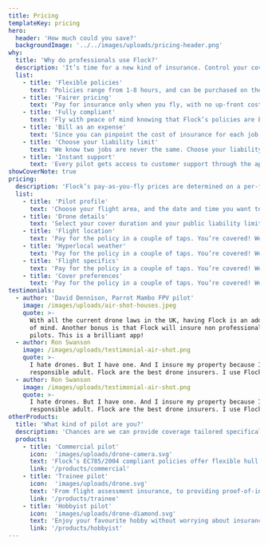 ```yaml
---
title: Pricing
templateKey: pricing
hero:
  header: 'How much could you save?'
  backgroundImage: '../../images/uploads/pricing-header.png'
why:
  title: 'Why do professionals use Flock?'
  description: 'It’s time for a new kind of insurance. Control your cover from the get-go with the Flock Cover app.'
  list:
    - title: 'Flexible policies'
      text: 'Policies range from 1-8 hours, and can be purchased on the spot, or scheduled up to 10 days in advance.'
    - title: 'Fairer pricing'
      text: 'Pay for insurance only when you fly, with no up-front costs. Flock’s pricing is risk-dependent, so the safer the flight, the less you pay.'
    - title: 'Fully compliant'
      text: 'Fly with peace of mind knowing that Flock’s policies are EC785/2004 compliant and approved by the CAA.'
    - title: 'Bill as an expense'
      text: 'Since you can pinpoint the cost of insurance for each job, you can easily pass the costs onto your clients.'
    - title: 'Choose your liability limit'
      text: 'We know two jobs are never the same. Choose your liability limit on a per-flight basis, with options ranging from £1-10M.'
    - title: 'Instant support'
      text: 'Every pilot gets access to customer support through the app. If something goes wrong, you can make a claim with the tap of a button'
showCoverNote: true
pricing:
  description: 'Flock’s pay-as-you-fly prices are determined on a per-flight basis, and are based on how risky your flight is. We calculate this by analysing loads of data including:'
  list:
    - title: 'Pilot profile'
      text: 'Choose your flight area, and the date and time you want to fly. Receive an instant quote at the bottom of your screen.'
    - title: 'Drone details'
      text: 'Select your cover duration and your public liability limit to suit the exact needs of your job. We’ll update your quote so you can see the difference.'
    - title: 'Flight location'
      text: 'Pay for the policy in a couple of taps. You’re covered! We’ll also send you all the important documentation in an email.'
    - title: 'Hyperlocal weather'
      text: 'Pay for the policy in a couple of taps. You’re covered! We’ll also send you all the important documentation in an email.'
    - title: 'Flight specifics'
      text: 'Pay for the policy in a couple of taps. You’re covered! We’ll also send you all the important documentation in an email.'
    - title: 'Cover preferences'
      text: 'Pay for the policy in a couple of taps. You’re covered! We’ll also send you all the important documentation in an email.'
testimonials:
  - author: 'David Dennison, Parrot Mambo FPV pilot'
    image: /images/uploads/air-shot-houses.jpeg
    quote: >-
      With all the current drone laws in the UK, having Flock is an added peace
      of mind. Another bonus is that Flock will insure non professional drone
      pilots. This is a brilliant app!
  - author: Ron Swanson
    image: /images/uploads/testimonial-air-shot.png
    quote: >-
      I hate drones. But I have one. And I insure my property because I'm a
      responsible adult. Flock are the best drone insurers. I use Flock.
  - author: Ron Swanson
    image: /images/uploads/testimonial-air-shot.png
    quote: >-
      I hate drones. But I have one. And I insure my property because I'm a
      responsible adult. Flock are the best drone insurers. I use Flock.
otherProducts:
  title: 'What kind of pilot are you?'
  description: 'Chances are we can provide coverage tailored specifically to you. Select below to learn more.'
  products:
    - title: 'Commercial pilot'
      icon:  'images/uploads/drone-camera.svg'
      text: 'Flock’s EC785/2004 compliant policies offer flexible hull and liability insurance from just £5 a day.'
      link: '/products/commercial'
    - title: 'Trainee pilot'
      icon:  'images/uploads/drone.svg'
      text: 'From flight assessment insurance, to providing proof-of-insurance in your PfCO application, Flock’s got you covered.'
      link: '/products/trainee'
    - title: 'Hobbyist pilot'
      icon:  'images/uploads/drone-diamond.svg'
      text: 'Enjoy your favourite hobby without worrying about insurance. Get covered from just £3 with the touch of a button.'
      link: '/products/hobbyist'
---
```

